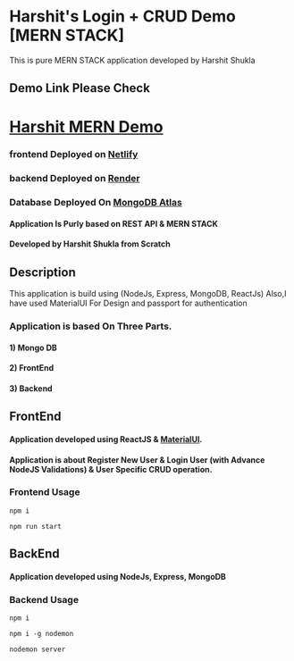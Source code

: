 # Harshit's Login + CRUD Demo [MERN STACK]

This is pure MERN STACK application developed by Harshit Shukla

## Demo Link Please Check

# [Harshit MERN Demo](https://harshit-mern-demo.netlify.app/)

### frontend Deployed on [Netlify](https://netlify.com/)
### backend Deployed on [Render](https://render.com/)
### Database Deployed On [MongoDB Atlas](https://mongodb.com/)
#### Application Is Purly based on REST API & MERN STACK
#### Developed by Harshit Shukla from Scratch

## Description 

This application is build using (NodeJs, Express, MongoDB, ReactJs) Also,I have used MaterialUI For Design and passport for authentication

### Application is based On Three Parts.

#### 1) Mongo DB
#### 2) FrontEnd
#### 3) Backend

## FrontEnd

#### Application developed using ReactJS & [MaterialUI](https://mui.com/).
#### Application is about Register New User & Login User (with Advance NodeJS Validations) & User Specific CRUD operation.

### Frontend Usage

```npm i```

```npm run start```

## BackEnd

#### Application developed using NodeJs, Express, MongoDB

### Backend Usage

```npm i```

```npm i -g nodemon```

```nodemon server``` 

